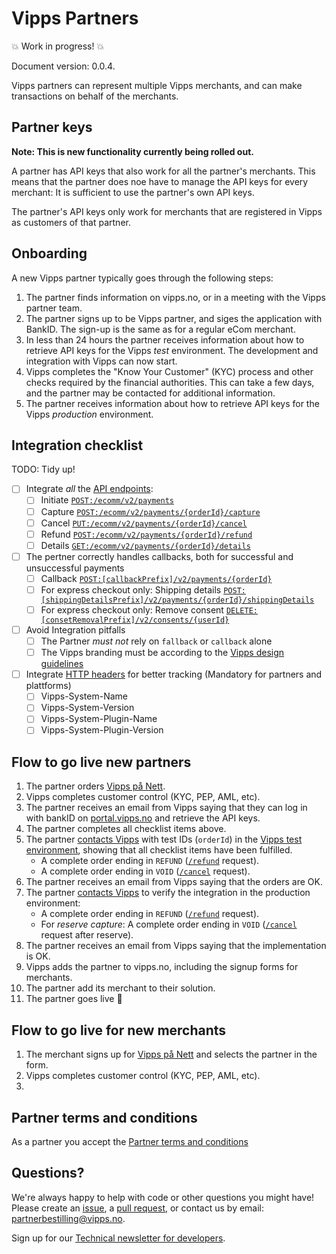 # Vipps Partners

💥 Work in progress! 💥

Document version: 0.0.4.

Vipps partners can represent multiple Vipps merchants, and can make transactions
on behalf of the merchants.

## Partner keys

**Note: This is new functionality currently being rolled out.**

A partner has API keys that also work for all the partner's merchants.
This means that the partner does noe have to manage the API keys for
every merchant: It is sufficient to use the partner's own API keys.

The partner's API keys only work for merchants that are registered
in Vipps as customers of that partner.

## Onboarding

A new Vipps partner typically goes through the following steps:

1. The partner finds information on vipps.no, or in a meeting with the Vipps
   partner team.
2. The partner signs up to be Vipps partner, and siges the application
   with BankID. The sign-up is the same as for a regular eCom merchant.
3. In less than 24 hours the partner receives information about how to
   retrieve API keys for the Vipps _test_ environment.
   The development and integration with Vipps can now start.
4. Vipps completes the "Know Your Customer" (KYC) process and other checks
   required by the financial authorities. This can take  a few days, and the
   partner may be contacted for additional information.
5. The partner receives information about how to retrieve API keys for the
   Vipps _production_ environment.

## Integration checklist

TODO: Tidy up!

- [ ] Integrate _all_ the [API endpoints](https://github.com/vippsas/vipps-ecom-api/blob/master/vipps-ecom-api.md#api-endpoints):
    - [ ] Initiate [`POST:/ecomm/v2/payments`](https://vippsas.github.io/vipps-ecom-api/#/Vipps%20eCom%20API/initiatePaymentV3UsingPOST)
    - [ ] Capture [`POST:/ecomm/v2/payments/{orderId}/capture`](https://vippsas.github.io/vipps-ecom-api/#/Vipps%20eCom%20API/capturePaymentUsingPOST)
    - [ ] Cancel [`PUT:/ecomm/v2/payments/{orderId}/cancel`](https://vippsas.github.io/vipps-ecom-api/#/Vipps%20eCom%20API/cancelPaymentRequestUsingPUT)
    - [ ] Refund [`POST:/ecomm/v2/payments/{orderId}/refund`](https://vippsas.github.io/vipps-ecom-api/#/Vipps%20eCom%20API/refundPaymentUsingPOST)
    - [ ] Details [`GET:/ecomm/v2/payments/{orderId}/details`](https://vippsas.github.io/vipps-ecom-api/#/Vipps%20eCom%20API/getPaymentDetailsUsingGET)
- [ ] The pertner correctly handles callbacks, both for successful and unsuccessful payments
    - [ ] Callback [`POST:[callbackPrefix]/v2/payments/{orderId}`](https://vippsas.github.io/vipps-ecom-api/#/Endpoints_required_by_Vipps_from_the_merchant/transactionUpdateCallbackForRegularPaymentUsingPOST)
    - [ ] For express checkout only: Shipping details [`POST:[shippingDetailsPrefix]/v2/payments/{orderId}/shippingDetails`](https://vippsas.github.io/vipps-ecom-api/#/Endpoints_required_by_Vipps_from_the_merchant/fetchShippingCostUsingPOST)
    - [ ] For express checkout only: Remove consent [`DELETE:[consetRemovalPrefix]/v2/consents/{userId}`](https://vippsas.github.io/vipps-ecom-api/#/Endpoints_required_by_Vipps_from_the_merchant/removeUserConsentUsingDELETE)
- [ ] Avoid Integration pitfalls
    - [ ] The Partner _must not_ rely on `fallback` or `callback` alone
    - [ ] The Vipps branding must be according to the [Vipps design guidelines](https://github.com/vippsas/vipps-design-guidelines)
- [ ] Integrate [HTTP headers](https://github.com/vippsas/vipps-ecom-api/blob/master/vipps-ecom-api.md#optional-vipps-http-headers) for better tracking (Mandatory for partners and plattforms)
    - [ ] Vipps-System-Name
    - [ ] Vipps-System-Version
    - [ ] Vipps-System-Plugin-Name
    - [ ] Vipps-System-Plugin-Version    

## Flow to go live new partners

1. The partner orders [Vipps på Nett](https://www.vipps.no/produkter-og-tjenester/bedrift/ta-betalt-paa-nett/ta-betalt-paa-nett/).
2. Vipps completes customer control (KYC, PEP, AML, etc).
3. The partner receives an email from Vipps saying that they can log in with bankID on [portal.vipps.no](https://portal.vipps.no) and retrieve the API keys.
4. The partner completes all checklist items above.
5. The partner [contacts Vipps](https://github.com/vippsas/vipps-developers/blob/master/contact.md) with test IDs (`orderId`) in the [Vipps test environment](https://github.com/vippsas/vipps-developers#the-vipps-test-environment-mt), showing that all checklist items have been fulfilled.
    - A complete order ending in `REFUND` ([`/refund`](https://vippsas.github.io/vipps-ecom-api/#/Vipps%20eCom%20API/refundPaymentUsingPOST) request).
    - A complete order ending in `VOID` ([`/cancel`](https://vippsas.github.io/vipps-ecom-api/#/Vipps%20eCom%20API/cancelPaymentRequestUsingPUT) request).
6. The partner receives an email from Vipps saying that the orders are OK.
7. The partner [contacts Vipps](https://github.com/vippsas/vipps-developers/blob/master/contact.md) to verify the integration in the production environment:
    - A complete order ending in `REFUND` ([`/refund`](https://vippsas.github.io/vipps-ecom-api/#/Vipps%20eCom%20API/refundPaymentUsingPOST) request).
    - For *reserve capture*: A complete order ending in `VOID` ([`/cancel`](https://vippsas.github.io/vipps-ecom-api/#/Vipps%20eCom%20API/cancelPaymentRequestUsingPUT) request after reserve).
8. The partner receives an email from Vipps saying that the implementation is OK.
9. Vipps adds the partner to vipps.no, including the signup forms for merchants.
10. The partner add its merchant to their solution.
11. The partner goes live 🎉

## Flow to go live for new merchants

1. The merchant signs up for [Vipps på Nett](https://www.vipps.no/produkter-og-tjenester/bedrift/ta-betalt-paa-nett/ta-betalt-paa-nett/) and selects the partner in the form.
2. Vipps completes customer control (KYC, PEP, AML, etc).
3.

## Partner terms and conditions

As a partner you accept the [Partner terms and conditions](https://github.com/vippsas/vipps-developers/blob/master/partners/partnerterms.md)

## Questions?

We're always happy to help with code or other questions you might have!
Please create an [issue](https://github.com/vippsas/vipps-developers/issues),
a [pull request](https://github.com/vippsas/vipps-developers/pulls),
or contact us by email: partnerbestilling@vipps.no.

Sign up for our [Technical newsletter for developers](https://github.com/vippsas/vipps-developers/tree/master/newsletters).
